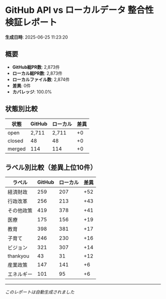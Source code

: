 # GitHub API vs ローカルデータ 整合性検証レポート

**生成日時**: 2025-06-25 11:23:20

## 概要

- **GitHub総PR数**: 2,873件
- **ローカル総PR数**: 2,873件
- **ローカルファイル数**: 2,874件
- **差異**: 0件
- **カバレッジ**: 100.0%

## 状態別比較

| 状態 | GitHub | ローカル | 差異 |
|------|--------|----------|------|
| open | 2,711 | 2,711 | +0 |
| closed | 48 | 48 | +0 |
| merged | 114 | 114 | +0 |

## ラベル別比較（差異上位10件）

| ラベル | GitHub | ローカル | 差異 |
|--------|--------|----------|------|
| 経済財政 | 259 | 207 | +52 |
| 行政改革 | 256 | 213 | +43 |
| その他政策 | 419 | 378 | +41 |
| 医療 | 175 | 156 | +19 |
| 教育 | 398 | 381 | +17 |
| 子育て | 246 | 230 | +16 |
| ビジョン | 321 | 307 | +14 |
| thankyou | 43 | 31 | +12 |
| 産業政策 | 147 | 141 | +6 |
| エネルギー | 101 | 95 | +6 |

---
*このレポートは自動生成されました*